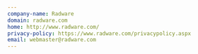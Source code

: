 ```yaml
---
company-name: Radware
domain: radware.com
home: http://www.radware.com/
privacy-policy: https://www.radware.com/privacypolicy.aspx
email: webmaster@radware.com
---
```




